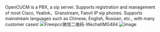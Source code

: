 OpenCUCM is a PBX, a sip server.
Supports registration and management of most Cisco, Yealink，Granstream, Fanvil IP sip phones. 
Supports mainstream languages ​​such as Chinese, English, Russian, etc., 
with many customer cases!
![Freeipcc微信二维码-WechatIMG484](https://github.com/user-attachments/assets/0063df21-7b32-42c7-80c6-98aa2526d1e9)
![image](https://github.com/user-attachments/assets/200f2cf5-e994-4b6f-96b8-e6c7a7c5d73a)
